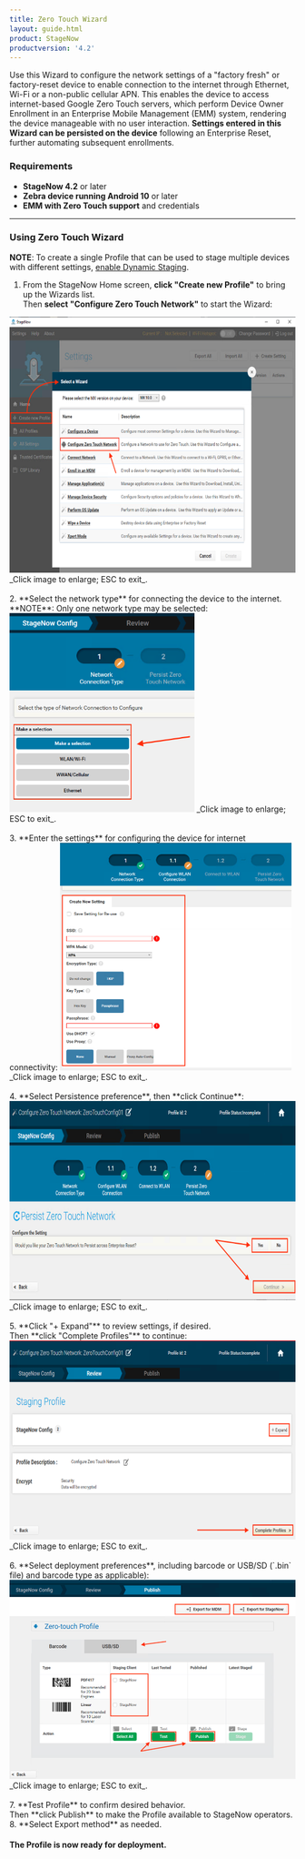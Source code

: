 ```yaml
---
title: Zero Touch Wizard
layout: guide.html
product: StageNow
productversion: '4.2'
---
```

Use this Wizard to configure the network settings of a "factory fresh" or factory-reset device to enable connection to the internet through Ethernet, Wi-Fi or a non-public cellular APN. This enables the device to access internet-based Google Zero Touch servers, which perform Device Owner Enrollment in an Enterprise Mobile Management (EMM) system, rendering the device manageable with no user interaction. **Settings entered in this Wizard can be persisted on the device** following an Enterprise Reset, further automating subsequent enrollments. 

### Requirements

* **StageNow 4.2** or later
* **Zebra device running Android 10** or later
* **EMM with Zero Touch support** and credentials

-----

### Using Zero Touch Wizard

**NOTE**: To create a single Profile that can be used to stage multiple devices with different settings, [enable Dynamic Staging](../../dynamicstaging/#usingdynamicstaging).  

1. From the StageNow Home screen, **click "Create new Profile"** to bring up the Wizards list.<br> 
 Then **select "Configure Zero Touch Network"** to start the Wizard:
 <img alt="image" style="height:450px" src="sn42_ztw_00.png"/>
 _Click image to enlarge; ESC to exit_.<br>
<br>
2. **Select the network type** for connecting the device to the internet.<br>
 **NOTE**: Only one network type may be selected:  
 <img alt="image" style="height:350px" src="sn42_ztw_02.png"/>
 _Click image to enlarge; ESC to exit_.<br>
<br>
3. **Enter the settings** for configuring the device for internet connectivity:  
 <img alt="image" style="height:400px" src="sn42_ztw_03.png"/>
 _Click image to enlarge; ESC to exit_.<br>
<br>
4. **Select Persistence preference**, then **click Continue**:  
 <img alt="image" style="height:350px" src="sn42_ztw_04.png"/>
 _Click image to enlarge; ESC to exit_.<br>
<br>
5. **Click "+ Expand"** to review settings, if desired.<br>
 Then **click "Complete Profiles"** to continue: 
 <img alt="image" style="height:350px" src="sn42_ztw_05.png"/>
 _Click image to enlarge; ESC to exit_.<br>
<br>
6. **Select deployment preferences**, including barcode or USB/SD (`.bin` file) and barcode type as applicable): 
 <img alt="image" style="height:350px" src="sn42_ztw_06.png"/>
 _Click image to enlarge; ESC to exit_.<br>
<br>
7. **Test Profile** to confirm desired behavior.<br>
 Then **click Publish** to make the Profile available to StageNow operators.  
8. **Select Export method** as needed.  

#### The Profile is now ready for deployment. 

